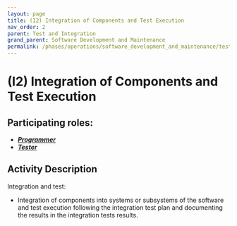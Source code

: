 ```yaml
---
layout: page
title: (I2) Integration of Components and Test Execution
nav_order: 2
parent: Test and Integration
grand_parent: Software Development and Maintenance
permalink: /phases/operations/software_development_and_maintenance/test_and_integration/i2/
---
```





# (I2) Integration of Components and Test Execution

## Participating roles:
* <a href="/roles/">_**Programmer**_</a>
* <a href="/roles/">_**Tester**_</a>

## Activity Description
Integration and test:
* Integration of components into systems or subsystems of the software and test execution following the integration test plan and documenting the results in the integration tests results.
